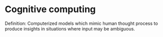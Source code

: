 # Cognitive computing

Definition: Computerized models which mimic human thought process to produce insights in situations where input may be ambiguous.